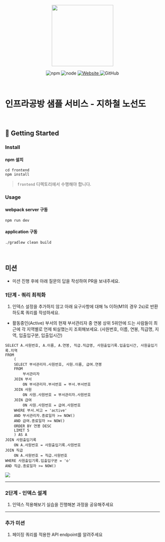 <p align="center">
    <img width="200px;" src="https://raw.githubusercontent.com/woowacourse/atdd-subway-admin-frontend/master/images/main_logo.png"/>
</p>
<p align="center">
  <img alt="npm" src="https://img.shields.io/badge/npm-%3E%3D%205.5.0-blue">
  <img alt="node" src="https://img.shields.io/badge/node-%3E%3D%209.3.0-blue">
  <a href="https://edu.nextstep.camp/c/R89PYi5H" alt="nextstep atdd">
    <img alt="Website" src="https://img.shields.io/website?url=https%3A%2F%2Fedu.nextstep.camp%2Fc%2FR89PYi5H">
  </a>
  <img alt="GitHub" src="https://img.shields.io/github/license/next-step/atdd-subway-service">
</p>

<br>

# 인프라공방 샘플 서비스 - 지하철 노선도

<br>

## 🚀 Getting Started

### Install
#### npm 설치
```
cd frontend
npm install
```
> `frontend` 디렉토리에서 수행해야 합니다.

### Usage
#### webpack server 구동
```
npm run dev
```
#### application 구동
```
./gradlew clean build
```
<br>

## 미션

* 미션 진행 후에 아래 질문의 답을 작성하여 PR을 보내주세요.

### 1단계 - 쿼리 최적화

1. 인덱스 설정을 추가하지 않고 아래 요구사항에 대해 1s 이하(M1의 경우 2s)로 반환하도록 쿼리를 작성하세요.

- 활동중인(Active) 부서의 현재 부서관리자 중 연봉 상위 5위안에 드는 사람들이 최근에 각 지역별로 언제 퇴실했는지 조회해보세요. (사원번호, 이름, 연봉, 직급명, 지역, 입출입구분, 입출입시간)

```
SELECT A.사원번호, A.이름, A.연봉, 직급.직급명, 사원출입기록.입출입시간, 사원출입기록.지역
FROM 
	(
	SELECT 부서관리자.사원번호, 사원.이름, 급여.연봉 
	FROM 
		부서관리자 
	JOIN 부서
		ON 부서관리자.부서번호 = 부서.부서번호
	JOIN 사원
		ON 사원.사원번호 = 부서관리자.사원번호 
	JOIN 급여 
		ON 사원.사원번호 = 급여.사원번호 
	WHERE 부서.비고 = 'active' 
	AND 부서관리자.종료일자 >= NOW() 
	AND 급여.종료일자 >= NOW()
	ORDER BY 연봉 DESC
	LIMIT 5
	) AS A
JOIN 사원출입기록 
	ON A.사원번호 = 사원출입기록.사원번호 
JOIN 직급 
	ON A.사원번호 = 직급.사원번호
WHERE 사원출입기록.입출입구분 = 'o'
AND 직급.종료일자 >= NOW()

```

![](https://user-images.githubusercontent.com/63947424/162609050-4470de8b-b1b2-4373-a3e4-2d367e3ea91d.png)


---

### 2단계 - 인덱스 설계

1. 인덱스 적용해보기 실습을 진행해본 과정을 공유해주세요

---

### 추가 미션

1. 페이징 쿼리를 적용한 API endpoint를 알려주세요
